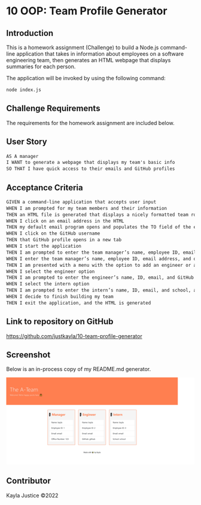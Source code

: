 # 10 OOP: Team Profile Generator


## Introduction

This is a homework assignment (Challenge) to build a Node.js command-line application that takes in information about employees on a software engineering team, then generates an HTML webpage that displays summaries for each person.

The application will be invoked by using the following command:

```bash
node index.js
```

## Challenge Requirements

The requirements for the homework assignment are included below.

## User Story

```md
AS A manager
I WANT to generate a webpage that displays my team's basic info
SO THAT I have quick access to their emails and GitHub profiles
```

## Acceptance Criteria

```md
GIVEN a command-line application that accepts user input
WHEN I am prompted for my team members and their information
THEN an HTML file is generated that displays a nicely formatted team roster based on user input
WHEN I click on an email address in the HTML
THEN my default email program opens and populates the TO field of the email with the address
WHEN I click on the GitHub username
THEN that GitHub profile opens in a new tab
WHEN I start the application
THEN I am prompted to enter the team manager’s name, employee ID, email address, and office number
WHEN I enter the team manager’s name, employee ID, email address, and office number
THEN I am presented with a menu with the option to add an engineer or an intern or to finish building my team
WHEN I select the engineer option
THEN I am prompted to enter the engineer’s name, ID, email, and GitHub username, and I am taken back to the menu
WHEN I select the intern option
THEN I am prompted to enter the intern’s name, ID, email, and school, and I am taken back to the menu
WHEN I decide to finish building my team
THEN I exit the application, and the HTML is generated
```

## Link to repository on GitHub

https://github.com/justkayla/10-team-profile-generator

## Screenshot

Below is an in-process copy of my README.md generator.

![](screenshot-team-gen.png)

## Contributor

Kayla Justice &copy;2022   
